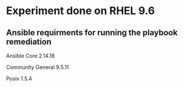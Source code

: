 # Experiment done on RHEL 9.6

## Ansible requirments for running the playbook remediation
Ansible Core 2.14.18

Community General 9.5.11

Posix 1.5.4
